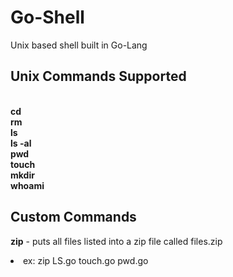 # Go-Shell
Unix based shell built in Go-Lang

## Unix Commands Supported

  <br> <b>cd</b> </br>
  <b>rm</b> 
 <br> <b>ls</b> </br>
 <b>ls -al</b>
 <br> <b>pwd</b> </br>
 <b>touch</b>
   <br> <b>mkdir</b> </br>
   <b> whoami</b>

  ## Custom Commands
   <b>zip</b> - puts all files listed into a zip file called files.zip
    <li>ex: zip LS.go touch.go pwd.go </li>



